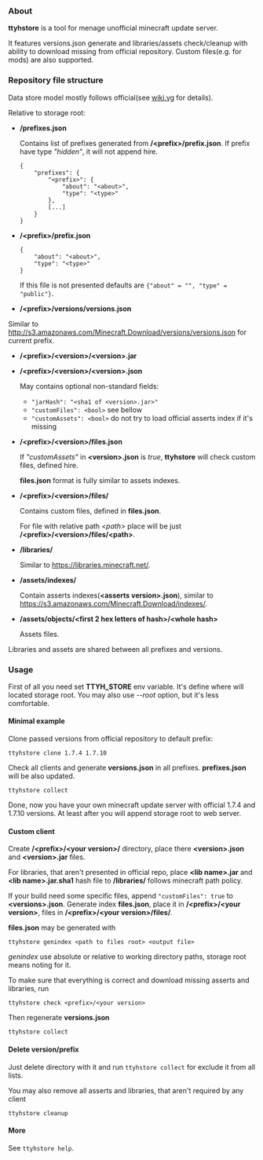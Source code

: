 ### About

**ttyhstore** is a tool for menage unofficial minecraft update server.

It features versions.json generate and libraries/assets check/cleanup with ability to download missing from official repository. Custom files(e.g. for mods) are also supported.


### Repository file structure

Data store model mostly follows official(see [wiki.vg](http://wiki.vg/Game_Files) for details).

Relative to storage root:
*   **/prefixes.json**
    
    Contains list of prefixes generated from **/&lt;prefix>/prefix.json**. If prefix have type *"hidden"*, it will not append hire.
    ```
    {
        "prefixes": {
            "<prefix>": {
                "about": "<about>",
                "type": "<type>"
            },
            [...]
        }
    }
    ```

*   **/&lt;prefix>/prefix.json**
    ```
    {
        "about": "<about>",
        "type": "<type>"
    }
    ```
    
    If this file is not presented defaults are `{"about" = "", "type" = "public"}`.
    
*   **/&lt;prefix>/versions/versions.json**

   Similar to http://s3.amazonaws.com/Minecraft.Download/versions/versions.json for current prefix.
   
*   **/&lt;prefix>/&lt;version>/&lt;version>.jar**

*   **/&lt;prefix>/&lt;version>/&lt;version>.json**
    
    May contains optional non-standard fields:
    - `"jarHash": "<sha1 of <version>.jar>"`
    - `"customFiles": <bool>` see bellow
    - `"customAssets": <bool>` do not try to load official asserts index if it's missing 

*   **/&lt;prefix>/&lt;version>/files.json**
    
    If *"customAssets"* in **&lt;version>.json** is *true*, **ttyhstore** will check custom files, defined hire.
    
    **files.json** format is fully similar to assets indexes.

*   **/&lt;prefix>/&lt;version>/files/**

    Contains custom files, defined in **files.json**.
    
    For file with relative path *&lt;path>* place will be just **/&lt;prefix>/&lt;version>/files/&lt;path>**.
    
*   **/libraries/**

    Similar to https://libraries.minecraft.net/.

*   **/assets/indexes/**

    Contain asserts indexes(**&lt;asserts version>.json**), similar to https://s3.amazonaws.com/Minecraft.Download/indexes/.
    
*   **/assets/objects/&lt;first 2 hex letters of hash>/&lt;whole hash>**

    Assets files.
    
    
Libraries and assets are shared between all prefixes and versions.

### Usage

First of all you need set **TTYH_STORE** env variable. It's define where will located storage root. You may also use *--root* option, but it's less comfortable.

#### Minimal example
Clone passed versions from official repository to default prefix:
```
ttyhstore clone 1.7.4 1.7.10
```
Check all clients and generate **versions.json** in all prefixes. **prefixes.json** will be also updated.
```
ttyhstore collect
```
Done, now you have your own minecraft update server with official 1.7.4 and 1.7.10 versions. At least after you will append storage root to web server.

#### Custom client

Create **/&lt;prefix>/&lt;your version>/** directory, place there **&lt;version>.json** and **&lt;version>.jar** files.

For libraries, that aren't presented in official repo, place **&lt;lib name>.jar** and **&lt;lib name>.jar.sha1** hash file to **/libraries/** follows minecraft path policy.

If your build need some specific files, append `"customFiles": true` to **&lt;versions>.json**. Generate index **files.json**, place it in **/&lt;prefix>/&lt;your version>**, files in **/&lt;prefix>/&lt;your version>/files/**.

**files.json** may be generated with
```
ttyhstore genindex <path to files root> <output file>
```

*genindex* use absolute or relative to working directory paths, storage root means noting for it. 

To make sure that everything is correct and download missing asserts and libraries, run
```
ttyhstore check <prefix>/<your version>
```
Then regenerate **versions.json**
```
ttyhstore collect
```

#### Delete version/prefix

Just delete directory with it and run `ttyhstore collect` for exclude it from all lists.

You may also remove all asserts and libraries, that aren't required by any client
```
ttyhstore cleanup
```

#### More

See `ttyhstore help`.